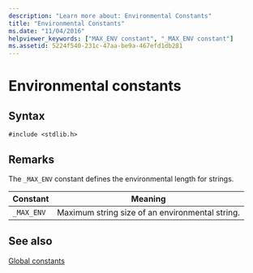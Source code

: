 ```yaml
---
description: "Learn more about: Environmental Constants"
title: "Environmental Constants"
ms.date: "11/04/2016"
helpviewer_keywords: ["MAX_ENV constant", "_MAX_ENV constant"]
ms.assetid: 5224f540-231c-47aa-be9a-467efd1db281
---
```

# Environmental constants

## Syntax

```
#include <stdlib.h>
```

## Remarks

The `_MAX_ENV` constant defines the environmental length for strings.

|Constant|Meaning|
|--------------|-------------|
|`_MAX_ENV`|Maximum string size of an environmental string.|

## See also

[Global constants](./global-constants.md)
